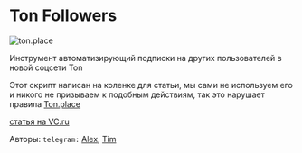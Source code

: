 # Ton Followers
![ton.place](https://i.ytimg.com/vi/XuSuplTjA1k/hqdefault.jpg)

Инструмент автоматизирующий подписки на других пользователей в новой соцсети Ton

Этот скрипт написан на коленке для статьи, мы сами не используем его и никого не призываем к подобным действиям, так это нарушает правила [Ton.place](https://ton.place/)

[статья на VC.ru](https://vc.ru/u/367535-alex-favn/365406-na-volne-haypa-pishem-ton-place-bota-dlya-masslaykinga)

Авторы:
`telegram:` [Alex](https://t.me/F7vn_3),
[Tim](https://t.me/get_user_name)

